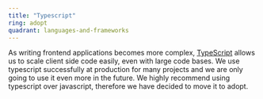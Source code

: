 ```yaml
---
title: "Typescript"
ring: adopt
quadrant: languages-and-frameworks
---
```


As writing frontend applications becomes more complex, [TypeScript](https://www.typescriptlang.org/) allows us to scale client side code easily, even with large code bases. We use typescript successfully at production for many projects and we are only going to use it even more in the future. We highly recommend using typescript over javascript, therefore we have decided to move it to adopt.
